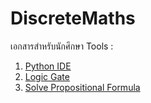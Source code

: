 # DiscreteMaths
เอกสารสำหรับนักศึกษา
Tools : 
1. [Python IDE](https://www.onlinegdb.com/online_python_compiler)
1. [Logic Gate](https://academo.org/demos/logic-gate-simulator/)
1. [Solve Propositional Formula](http://logictools.org/)
